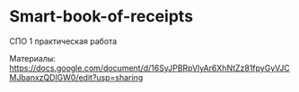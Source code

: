 # Smart-book-of-receipts

СПО 1 практическая работа

Материалы: https://docs.google.com/document/d/16SyJPBRpVlyAr6XhNtZz81fpyGyVJCMJbanxzQDlGW0/edit?usp=sharing

